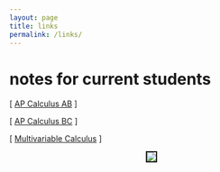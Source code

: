```yaml
---
layout: page
title: links
permalink: /links/
---
```


# notes for current students

[ <a href="https://allreals.github.io/abnotes/" target="_blank"> AP Calculus AB</a> ]

[ <a href="https://allreals.github.io/bcnotes/" target="_blank"> AP Calculus BC</a> ]
 
[ <a href="https://allreals.github.io/mvcnotes/" target="_blank"> Multivariable Calculus</a> ]


<p align="center"> <img src="https://allreals.github.io/d-img/schedule-2022-2023.png" border="2"> </p>
